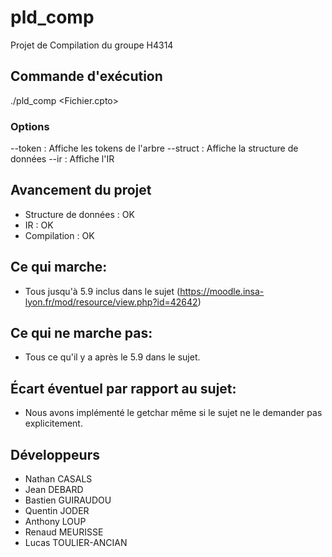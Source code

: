 # pld_comp
Projet de Compilation du groupe H4314

## Commande d'exécution
./pld_comp <Fichier.cpto> <options>

### Options
--token     : Affiche les tokens de l'arbre
--struct    : Affiche la structure de données
--ir        : Affiche l'IR

## Avancement du projet
- Structure de données  : OK
- IR                    : OK
- Compilation           : OK

## Ce qui marche:
- Tous jusqu'à 5.9 inclus dans le sujet (https://moodle.insa-lyon.fr/mod/resource/view.php?id=42642)

## Ce qui ne marche pas:
- Tous ce qu'il y a après le 5.9 dans le sujet.

## Écart éventuel par rapport au sujet:
- Nous avons implémenté le getchar même si le sujet ne le demander pas explicitement.

## Développeurs
- Nathan CASALS
- Jean DEBARD
- Bastien GUIRAUDOU
- Quentin JODER
- Anthony LOUP
- Renaud MEURISSE
- Lucas TOULIER-ANCIAN


